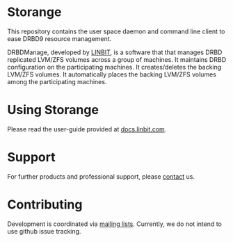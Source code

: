 # Storange

This repository contains the user space daemon and command line client to ease DRBD9 resource management.

DRBDManage, developed by [LINBIT](https://www.linbit.com), is a software that that manages DRBD replicated
LVM/ZFS volumes across a group of machines. It maintains DRBD configuration on the participating machines.  It
creates/deletes the backing LVM/ZFS volumes. It automatically places the backing LVM/ZFS volumes among the
participating machines.

# Using Storange
Please read the user-guide provided at [docs.linbit.com](https://docs.linbit.com).

# Support
For further products and professional support, please
[contact](http://links.linbit.com/support) us.

# Contributing
Development is coordinated via [mailing lists](http://lists.linbit.com). Currently, we do not intend to use
github issue tracking.
